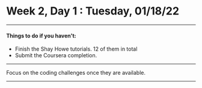 # Week 2, Day 1 : Tuesday, 01/18/22

---
#### Things to do if you haven't:
- Finish the Shay Howe tutorials. 12 of them in total
- Submit the Coursera completion.
---

Focus on the coding challenges once they are available.

---
